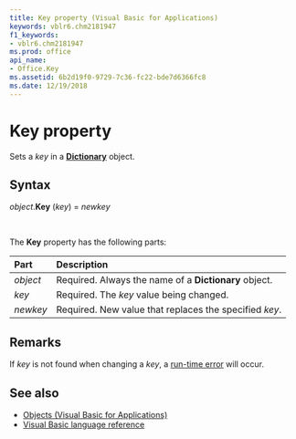 ```yaml
---
title: Key property (Visual Basic for Applications)
keywords: vblr6.chm2181947
f1_keywords:
- vblr6.chm2181947
ms.prod: office
api_name:
- Office.Key
ms.assetid: 6b2d19f0-9729-7c36-fc22-bde7d6366fc8
ms.date: 12/19/2018
---
```



# Key property

Sets a _key_ in a **[Dictionary](dictionary-object.md)** object.

## Syntax

_object_.**Key** (_key_) = _newkey_

<br/>

The **Key** property has the following parts:

|Part|Description|
|:-----|:-----|
| _object_|Required. Always the name of a **Dictionary** object.|
| _key_|Required. The _key_ value being changed.|
| _newkey_|Required. New value that replaces the specified _key_.|

## Remarks

If _key_ is not found when changing a _key_, a [run-time error](../../Glossary/vbe-glossary.md#run-time-error) will occur.

## See also

- [Objects (Visual Basic for Applications)](../objects-visual-basic-for-applications.md)
- [Visual Basic language reference](visual-basic-language-reference.md)